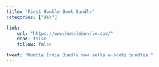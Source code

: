 ```yaml
---
title: "First Humble Book Bundle"
categories: ["Web"]

link:
    url: "https://www.humblebundle.com/"
    dead: false
    follow: false

tweet: "Humble Indie Bundle now sells e-books bundles."
---
```

